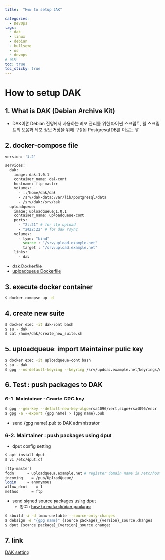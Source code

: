 ```yaml
---
title:  "How to setup DAK"

categories:
  - DevOps
tags:
  - dak
  - linux
  - debian
  - bullseye
  - os
  - devops
# 목차
toc: true
toc_sticky: true
---
```


# How to setup DAK

## 1. What is DAK (Debian Archive Kit)

* DAK이란 Debian 진영에서 사용하는 레포 관리를 위한 파이썬 스크립트, 쉘 스크립트의 모음과 레포 정보 저장을 위해 구성된 Postgresql DB를 이르는 말

## 2. docker-compose file

```bash
version: '3.2'

services:
  dak:
    image: dak:1.0.1
    container_name: dak-cont
    hostname: ftp-master
    volumes:
      - .:/home/dak/dak
      - /srv/dak-data:/var/lib/postgresql/data
      - /srv/dak:/srv/dak
  uploadqueue:
    image: uploadqueue:1.0.1
    container_name: uploadqueue-cont
    ports:
      - "21:21" # for ftp upload
      - "2022:22" # for dak rsync
    volumes:
      - type: "bind"
        source : "/srv/upload.example.net"
        target : "/srv/upload.example.net"
    links:
      - dak
```

* [dak Dockerfile](https://github.com/smilejj91/dak-setting/blob/master/Dockerfile)
* [uploadqueue Dockerfile](https://github.com/smilejj91/dak-setting/blob/master/tools/debianqueued-0.9/Dockerfile)

## 3. execute docker container

```bash
$ docker-comopse up -d
```

## 4. create new suite

```bash
$ docker exec -it dak-cont bash
$ su - dak
$ cat /home/dak/create_new_suite.sh
```

## 5. uploadqueue: import Maintainer pulic key 

```bash
$ docker exec -it uploadqueue-cont bash
$ su - dak
$ gpg --no-default-keyring --keyring /srv/updoad.example.net/keyrings/upload-keyring.gpg --import {public key}
```

## 6. Test : push packages to DAK

### 6-1. Maintainer : Create GPG key

```bash
$ gpg --gen-key --default-new-key-algo=rsa4096/cert,sign+rsa4096/encr
$ gpg -a --export {gpg name} > {gpg name}.pub
```

* send {gpg name}.pub to DAK administrator

### 6-2. Maintainer : push packages using dput

* dput config setting

```bash
$ apt install dput
$ vi /etc/dput.cf

[ftp-master]
fqdn      = uploadqueue.example.net # register domain name in /etc/hosts
incoming    = /pub/UploadQueue/
login     = anonymous
allow_dcut    = 1
method      = ftp
```

* send signed source packages using dput
  * 참고 : [how to make debian package](https://smilejj91.github.io/os/how-to-make-debian-package/)

```bash
$ sbuild -A -d tmax-unstable --source-only-changes
$ debsign -e "{gpg name}" {source package}_{version}_source.changes
$ dput {source package}_{version}_source.changes
```

## 7. link

[DAK setting](https://github.com/smilejj91/dak-setting)
